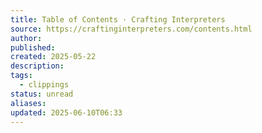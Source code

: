 ```yaml
---
title: Table of Contents · Crafting Interpreters
source: https://craftinginterpreters.com/contents.html
author: 
published: 
created: 2025-05-22
description: 
tags:
  - clippings
status: unread
aliases: 
updated: 2025-06-10T06:33
---
```

